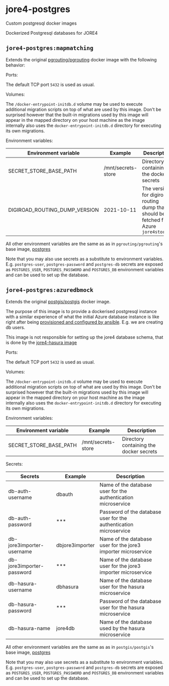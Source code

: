 # jore4-postgres

Custom postgresql docker images

Dockerized Postgresql databases for JORE4

## `jore4-postgres:mapmatching`

Extends the original
[pgrouting/pgrouting](https://hub.docker.com/r/pgrouting/pgrouting/) docker
image with the following behavior:

Ports:

The default TCP port `5432` is used as usual.

Volumes:

The `/docker-entrypoint-initdb.d` volume may be used to execute additional
migration scripts on top of what are used by this image. Don't be surprised
however that the built-in migrations used by this image will appear in the
mapped directory on your host machine as the image internally also uses the
`docker-entrypoint-initdb.d` directory for executing its own migrations.

Environment variables:

| Environment variable          | Example            | Description                                                                            |
| ----------------------------- | ------------------ | -------------------------------------------------------------------------------------- |
| SECRET_STORE_BASE_PATH        | /mnt/secrets-store | Directory containing the docker secrets                                                |
| DIGIROAD_ROUTING_DUMP_VERSION | 2021-10-11         | The version for digiroad routing dump that should be fetched from Azure `jore4storage` |

All other environment variables are the same as as in `pgrouting/pgrouting`'s
base image, [postgres](https://registry.hub.docker.com/_/postgres/)

Note that you may also use secrets as a substitute to environment variables.
E.g. `postgres-user`, `postgres-password` and `postgres-db` secrets are exposed
as `POSTGRES_USER`, `POSTGRES_PASSWORD` and `POSTGRES_DB` environment variables
and can be used to set up the database.

## `jore4-postgres:azuredbmock`

Extends the original
[postgis/postgis](https://hub.docker.com/r/postgis/postgis/) docker image.

The purpose of this image is to provide a dockerised postgresql instance with a
similar experience of what the initial Azure database instance is like right
after being
[provisioned and configured by ansible](https://github.com/HSLdevcom/jore4-deploy#setting-up-database-users).
E.g. we are creating db users.

This image is not responsible for setting up the jore4 database schema, that is
done by the [jore4-hasura image](https://github.com/HSLdevcom/jore4-hasura)

Ports:

The default TCP port `5432` is used as usual.

Volumes:

The `/docker-entrypoint-initdb.d` volume may be used to execute additional
migration scripts on top of what are used by this image. Don't be surprised
however that the built-in migrations used by this image will appear in the
mapped directory on your host machine as the image internally also uses the
`docker-entrypoint-initdb.d` directory for executing its own migrations.

Environment variables:

| Environment variable   | Example            | Description                             |
| ---------------------- | ------------------ | --------------------------------------- |
| SECRET_STORE_BASE_PATH | /mnt/secrets-store | Directory containing the docker secrets |

Secrets:

| Secrets                   | Example         | Description                                                       |
| ------------------------- | --------------- | ----------------------------------------------------------------- |
| db-auth-username          | dbauth          | Name of the database user for the authentication microservice     |
| db-auth-password          | \*\*\*          | Password of the database user for the authentication microservice |
| db-jore3importer-username | dbjore3importer | Name of the database user for the jore3 importer microservice     |
| db-jore3importer-password | \*\*\*          | Name of the database user for the jore3 importer microservice     |
| db-hasura-username        | dbhasura        | Name of the database user for the hasura microservice             |
| db-hasura-password        | \*\*\*          | Password of the database user for the hasura microservice         |
| db-hasura-name            | jore4db         | Name of the database used by the hasura microservice              |

All other environment variables are the same as as in `postgis/postgis`'s base
image, [postgres](https://registry.hub.docker.com/_/postgres/)

Note that you may also use secrets as a substitute to environment variables.
E.g. `postgres-user`, `postgres-password` and `postgres-db` secrets are exposed
as `POSTGRES_USER`, `POSTGRES_PASSWORD` and `POSTGRES_DB` environment variables
and can be used to set up the database.
